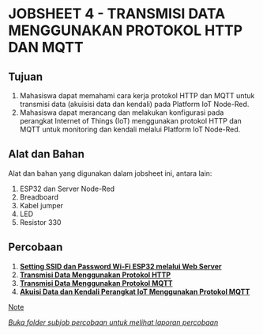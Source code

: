 # JOBSHEET 4 - TRANSMISI DATA MENGGUNAKAN PROTOKOL HTTP DAN MQTT

## Tujuan

1. Mahasiswa dapat memahami cara kerja protokol HTTP dan MQTT untuk
   transmisi data (akuisisi data dan kendali) pada Platform IoT Node-Red.
2. Mahasiswa dapat merancang dan melakukan konfigurasi pada perangkat
   Internet of Things (IoT) menggunakan protokol HTTP dan MQTT untuk
   monitoring dan kendali melalui Platform IoT Node-Red.

## Alat dan Bahan

Alat dan bahan yang digunakan dalam jobsheet ini, antara lain:

1. ESP32 dan Server Node-Red
2. Breadboard
3. Kabel jumper
4. LED
5. Resistor 330

## Percobaan

1. <a href="https://github.com/brianrahma/system-embedded/tree/master/jobsheet%204/A.%20Setting%20SSID%20dan%20Password%20Wi-Fi%20ESP32%20melalui%20Web%20Server">**Setting SSID dan Password Wi-Fi ESP32 melalui Web Server**
2. <a href="https://github.com/brianrahma/system-embedded/tree/master/jobsheet%204/B.%20Transmisi%20Data%20Menggunakan%20Protokol%20HTTP">**Transmisi Data Menggunakan Protokol HTTP**
3. <a href="https://github.com/brianrahma/system-embedded/tree/master/jobsheet%204/C.%20Transmisi%20Data%20Menggunakan%20Protokol%20MQTT">**Transmisi Data Menggunakan Protokol MQTT**
4. <a href="https://github.com/brianrahma/system-embedded/tree/master/jobsheet%204/D.%20Akuisi%20Data%20dan%20Kendali%20Perangkat%20IoT%20Menggunakan%20Protokol%20MQTT">**Akuisi Data dan Kendali Perangkat IoT Menggunakan Protokol MQTT**

> [!NOTE]  
> _Buka folder subjob percobaan untuk melihat laporan percobaan_

